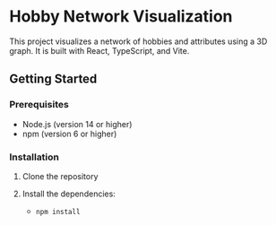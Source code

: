 # Hobby Network Visualization

This project visualizes a network of hobbies and attributes using a 3D graph. It is built with React, TypeScript, and Vite.

## Getting Started

### Prerequisites

- Node.js (version 14 or higher)
- npm (version 6 or higher)

### Installation

1. Clone the repository

2. Install the dependencies:
   - `npm install`
